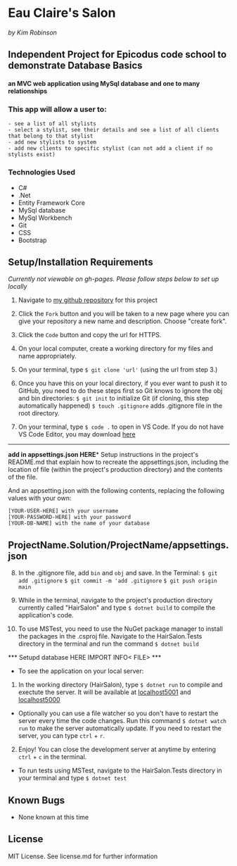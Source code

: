 # Eau Claire's Salon

_by Kim Robinson_

## Independent Project for Epicodus code school to demonstrate Database Basics

#### an MVC web application using MySql database and one to many relationships

###  This app will allow a user to:
    - see a list of all stylists
    - select a stylist, see their details and see a list of all clients that belong to that stylist
    - add new stylists to system
    - add new clients to specific stylist (can not add a client if no stylists exist)

### Technologies Used

* C#
* .Net
* Entity Framework Core
* MySql database
* MySql Workbench
* Git
* CSS
* Bootstrap

## Setup/Installation Requirements

_Currently not viewable on gh-pages. Please follow steps below to set up locally_

1. Navigate to [my github repository](https://github.com/kimmykokonut/HairSalon.Solution) for this project 

2. Click the `Fork` button and  you will be taken to a new page where you can give your repository a new name and description. Choose "create fork".

3. Click the `Code` button and copy the url for HTTPS.

4. On your local computer, create a working directory for my files and name appropriately.

5. On your terminal, type `$ git clone 'url'` (using the url from step 3.)

6. Once you have this on your local directory, if you ever want to push it to GitHub, you need to do these steps first so Git knows to ignore the obj and bin directories:
`$ git init` to initialize Git (if cloning, this step automatically happened)
`$ touch .gitignore` adds .gitignore file in the root directory. 

7. On your terminal, type `$ code .` to open in VS Code.  If you do not have VS Code Editor, you may download [here](https://code.visualstudio.com/)

----------------------------------
**add in appsettings.json HERE***
Setup instructions in the project's README.md that explain how to recreate the appsettings.json, including the location of file (within the project's production directory) and the contents of the file.

And an appsetting.json with the following contents, replacing the following values with your own:

    [YOUR-USER-HERE] with your username
    [YOUR-PASSWORD-HERE] with your password
    [YOUR-DB-NAME] with the name of your database
    
ProjectName.Solution/ProjectName/appsettings.json
----------------------------------

8. In the .gitignore file, add `bin` and `obj` and save.
In the Terminal:
`$ git add .gitignore`
`$ git commit -m 'add .gitignore`
`$ git push origin main`

9. While in the terminal, navigate to the project's production directory currently called "HairSalon" and type `$ dotnet build` to compile the application's code.

10.  To use MSTest, you need to use the NuGet package manager to install the packages in the .csproj file.  Navigate to the HairSalon.Tests directory in the terminal and run the command `$ dotnet build`

*** Setupd database HERE IMPORT INFO< FILE> ***

- To see the application on your local server:
1. In the working directory (HairSalon), type `$ dotnet run` to compile and exectute the server.  It will be available at [localhost5001](https://localhost:5001/) and [localhost5000](https://localhost:5000/)

*  Optionally you can use a file watcher so you don't have to restart the server every time the code changes. Run this command `$ dotnet watch run` to make the server automatically update.  If you need to restart the server, you can type `ctrl` + `r`.

2. Enjoy!  You can close the development server at anytime by entering `ctrl` + `c` in the terminal.

* To run tests using MSTest, navigate to the HairSalon.Tests directory in your terminal and type `$ dotnet test`

## Known Bugs
* None known at this time

## License
MIT License. See license.md for further information